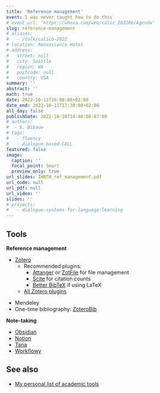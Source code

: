 ```yaml
---
title: 'Reference management'
event: I was never taught how to do this
# event_url: 'https://whova.com/web/calic_202206/Agenda'
slug: reference-management
# aliases:  
#   - /talk/calico-2022
# location: Renaissance Hotel
# address:
#   street: null
#   city: Seattle
#   region: WA
#   postcode: null
#   country: USA
summary: ''
abstract: ''
math: true
date: 2022-10-11T16:00:00+02:00
date_end: 2022-10-11T17:30:00+02:00
all_day: false
publishDate: 2022-10-10T14:40:00-07:00
# authors:
#  - S. Bibauw
# tags:
#   - fluency
#   - dialogue-based-CALL
featured: false
image:
  caption: ''
  focal_point: Smart
  preview_only: true
url_slides: IWNTH_ref_management.pdf
url_code: null
url_pdf: null
url_video: ''
slides: ''
# projects:
#   - dialogue-systems-for-language-learning
---
```


## Tools

**Reference management**

* [Zotero](https://www.zotero.org/download/)
  - Recommended plugins:
    - [Attanger](https://github.com/MuiseDestiny/zotero-attanger) or [ZotFile](https://www.zotfile.com/) for file management
    - [Scite](https://github.com/scitedotai/scite-zotero-plugin) for citation counts
    - [Better BibTeX](https://retorque.re/zotero-better-bibtex/) if using LaTeX
  - [All Zotero plugins](https://www.zotero.org/support/plugins)
- Mendeley
- One-time bibliography: [ZoteroBib](https://zbib.org/)

**Note-taking**

* [Obsidian](https://obsidian.md/)
* [Notion](https://www.notion.so/)
* [Tana](https://tana.inc/)
* [Workflowy](https://workflowy.com/invite/3165e47f.lnx)

## See also

* [My personal list of academic tools](https://workflowy.com/s/Ek0F.g9No2FH6Os) 